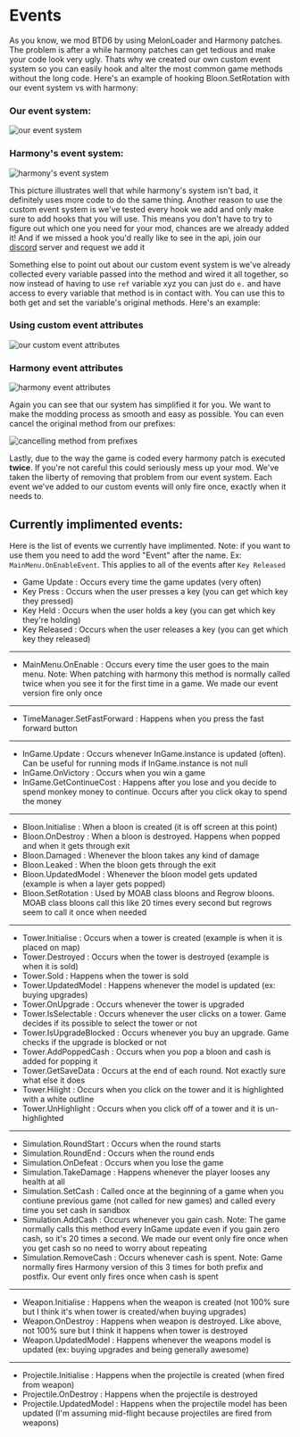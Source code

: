 # Events
As you know, we mod BTD6 by using MelonLoader and Harmony patches. The problem is after a while harmony patches can get tedious and make your code look very ugly. Thats why we created our own custom event system so you can easily hook and alter the most common game methods without the long code. Here's an example of hooking Bloon.SetRotation with our event system vs with harmony:

### Our event system:
![our event system](https://media.discordapp.net/attachments/619054151967703061/759627919931867156/unknown.png?width=520&height=147)

### Harmony's event system:
![harmony's event system](https://media.discordapp.net/attachments/619054151967703061/759628715742855218/unknown.png?width=417&height=231)

This picture illustrates well that while harmony's system isn't bad, it definitely uses more code to do the same thing. Another reason to use the custom event system is we've tested every hook we add and only make sure to add hooks that you will use. This means you don't have to try to figure out which one you need for your mod, chances are we already added it! And if we missed a hook you'd really like to see in the api, join our [discord](https://discord.gg/VADMF2M) server and request we add it

Something else to point out about our custom event system is we've already collected every variable passed into the method and wired it all together, so now instead of having to use `ref` variable xyz you can just do `e.` and have access to every variable that method is in contact with. You can use this to both get and set the variable's original methods. Here's an example:

### Using custom event attributes
![our custom event attributes](https://media.discordapp.net/attachments/619054151967703061/759629970480955432/unknown.png?width=511&height=151)

### Harmony event attributes
![harmony event attributes](https://media.discordapp.net/attachments/619054151967703061/759630060415090748/unknown.png?width=486&height=243)

Again you can see that our system has simplified it for you. We want to make the modding process as smooth and easy as possible. You can even cancel the original method from our prefixes:

![cancelling method from prefixes](https://media.discordapp.net/attachments/619054151967703061/759638121423175690/unknown.png?width=522&height=163)


Lastly, due to the way the game is coded every harmony patch is executed **twice**. If you're not careful this could seriously mess up your mod. We've taken the liberty of removing that problem from our event system. Each event we've added to our custom events will only fire once, exactly when it needs to.


## Currently implimented events:
Here is the list of events we currently have implimented. Note: if you want to use them you need to add the word "Event" after the name. Ex: `MainMenu.OnEnableEvent`. This applies to all of the events after `Key Released`

- Game Update : Occurs every time the game updates (very often)
- Key Press : Occurs when the user presses a key (you can get which key they pressed)
- Key Held : Occurs when the user holds a key (you can get which key they're holding)
- Key Released : Occurs when the user releases a key (you can get which key they released)
---
- MainMenu.OnEnable : Occurs every time the user goes to the main menu. Note: When patching with harmony this method is normally called twice when you see it for the first time in a game. We made our event version fire only once
---
- TimeManager.SetFastForward : Happens when you press the fast forward button
---
- InGame.Update : Occurs whenever InGame.instance is updated (often). Can be useful for running mods if InGame.instance is not null
- InGame.OnVictory : Occurs when you win a game
- InGame.GetContinueCost : Happens after you lose and you decide to spend monkey money to continue. Occurs after you click okay to spend the money
---
- Bloon.Initialise : When a bloon is created (it is off screen at this point)
- Bloon.OnDestroy : When a bloon is destroyed. Happens when popped and when it gets through exit
- Bloon.Damaged : Whenever the bloon takes any kind of damage
- Bloon.Leaked : When the bloon gets through the exit
- Bloon.UpdatedModel : Whenever the bloon model gets updated (example is when a layer gets popped)
- Bloon.SetRotation : Used by MOAB class bloons and Regrow bloons. MOAB class bloons call this like 20 times every second but regrows seem to call it once when needed
---
- Tower.Initialise : Occurs when a tower is created (example is when it is placed on map)
- Tower.Destroyed : Occurs when the tower is destroyed (example is when it is sold)
- Tower.Sold : Happens when the tower is sold
- Tower.UpdatedModel : Happens whenever the model is updated (ex: buying upgrades)
- Tower.OnUpgrade : Occurs whenever the tower is upgraded
- Tower.IsSelectable : Occurs whenever the user clicks on a tower. Game decides if its possible to select the tower or not
- Tower.IsUpgradeBlocked : Occurs whenever you buy an upgrade. Game checks if the upgrade is blocked or not
- Tower.AddPoppedCash : Occurs when you pop a bloon and cash is added for popping it
- Tower.GetSaveData : Occurs at the end of each round. Not exactly sure what else it does
- Tower.Hilight : Occurs when you click on the tower and it is highlighted with a white outline
- Tower.UnHighlight : Occurs when you click off of a tower and it is un-highlighted
---
- Simulation.RoundStart : Occurs when the round starts
- Simulation.RoundEnd : Occurs when the round ends
- Simulation.OnDefeat : Occurs when you lose the game
- Simulation.TakeDamage : Happens whenever the player looses any health at all
- Simulation.SetCash : Called once at the beginning of a game when you contiune previous game (not called for new games) and called every time you set cash in sandbox
- Simulation.AddCash : Occurs whenever you gain cash. Note: The game normally calls this method every InGame update even if you gain zero cash, so it's 20 times a second. We made our event only fire once when you get cash so no need to worry about repeating
- Simulation.RemoveCash : Occurs whenever cash is spent. Note: Game normally fires Harmony version of this 3 times for both prefix and postfix. Our event only fires once when cash is spent
---
- Weapon.Initialise : Happens when the weapon is created (not 100% sure but I think it's when tower is created/when buying upgrades)
- Weapon.OnDestroy : Happens when weapon is destroyed. Like above, not 100% sure but I think it happens when tower is destroyed
- Weapon.UpdatedModel : Happens whenever the weapons model is updated (ex: buying upgrades and being generally awesome)
---
- Projectile.Initialise : Happens when the projectile is created (when fired from weapon)
- Projectile.OnDestroy : Happens when the projectile is destroyed
- Projectile.UpdatedModel : Happens when the projectile model has been updated (I'm assuming mid-flight because projectiles are fired from weapons)
